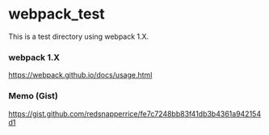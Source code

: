 # webpack_test
This is a test directory using webpack 1.X.  

### webpack 1.X
https://webpack.github.io/docs/usage.html

### Memo (Gist)
https://gist.github.com/redsnapperrice/fe7c7248bb83f41db3b4361a942154d1